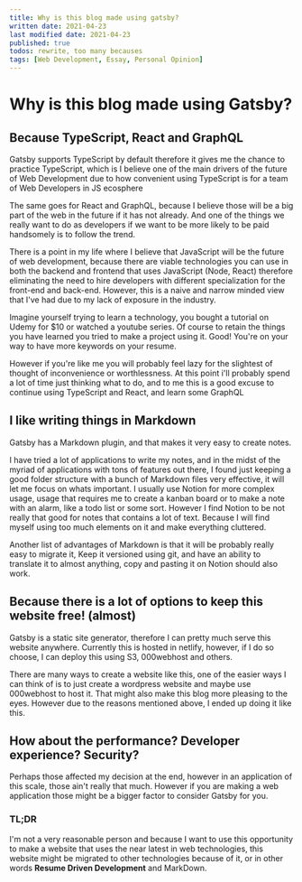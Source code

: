 ```yaml
---
title: Why is this blog made using gatsby?
written date: 2021-04-23
last modified date: 2021-04-23
published: true
todos: rewrite, too many becauses
tags: [Web Development, Essay, Personal Opinion]
---
```

# Why is this blog made using Gatsby?

## Because TypeScript, React and GraphQL

Gatsby supports TypeScript by default therefore it gives me the chance to practice TypeScript, which is I believe one of the main drivers of the future of Web Development due to how convenient using TypeScript is for a team of Web Developers in JS ecosphere

The same goes for React and GraphQL, because I believe those will be a big part of the web in the future if it has not already. And one of the things we really want to do as developers if we want to be more likely to be paid handsomely is to follow the trend.

There is a point in my life where I believe that JavaScript will be the future of web development, because there are viable technologies you can use in both the backend and frontend that uses JavaScript (Node, React) therefore eliminating the need to hire developers with different specialization for the front-end and back-end. However, this is a naive and narrow minded view that I've had due to my lack of exposure in the industry.

Imagine yourself trying to learn a technology, you bought a tutorial on Udemy for $10 or watched a youtube series. Of course to retain the things you have learned you tried to make a project using it. Good! You're on your way to have more keywords on your resume.

However if you're like me you will probably feel lazy for the slightest of thought of inconvenience or worthlessness. At this point i'll probably spend a lot of time just thinking what to do, and to me this is a good excuse to continue using TypeScript and React, and learn some GraphQL

## I like writing things in Markdown

Gatsby has a Markdown plugin, and that makes it very easy to create notes.

I have tried a lot of applications to write my notes, and in the midst of the myriad of applications with tons of features out there, I found just keeping a good folder structure with a bunch of Markdown files very effective, it will let me focus on whats important. I usually use Notion for more complex usage, usage that requires me to create a kanban board or to make a note with an alarm, like a todo list or some sort. However I find Notion to be not really that good for notes that contains a lot of text. Because I will find myself using too much elements on it and make everything cluttered.

Another list of advantages of Markdown is that it will be probably really easy to migrate it, Keep it versioned using git, and have an ability to translate it to almost anything, copy and pasting it on Notion should also work.

## Because there is a lot of options to keep this website free! (almost)

Gatsby is a static site generator, therefore I can pretty much serve this website anywhere. Currently this is hosted in netlify, however, if I do so choose, I can deploy this using S3, 000webhost and others.

There are many ways to create a website like this, one of the easier ways I can think of is to just create a wordpress website and maybe use 000webhost to host it. That might also make this blog more pleasing to the eyes. However due to the reasons mentioned above, I ended up doing it like this.

## How about the performance? Developer experience? Security?

Perhaps those affected my decision at the end, however in an application of this scale, those ain't really that much. However if you are making a web application those might be a bigger factor to consider Gatsby for you.

### TL;DR

I'm not a very reasonable person and because I want to use this opportunity to make a website that uses the near latest in web technologies, this website might be migrated to other technologies because of it, or in other words **Resume Driven Development** and MarkDown.
